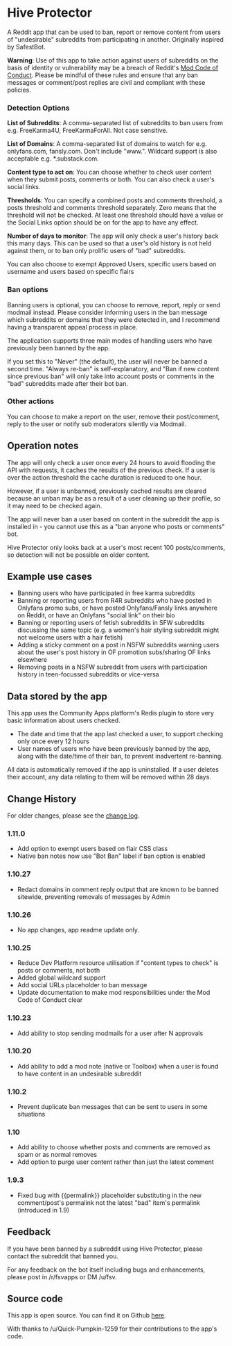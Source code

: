 # Hive Protector

A Reddit app that can be used to ban, report or remove content from users of "undesirable" subreddits from participating in another. Originally inspired by SafestBot.

**Warning**: Use of this app to take action against users of subreddits on the basis of identity or vulnerability may be a breach of Reddit's [Mod Code of Conduct](https://support.reddithelp.com/hc/en-us/articles/27031206843156-Moderator-Code-of-Conduct-Rule-1-Create-Facilitate-and-Maintain-a-Stable-Community). Please be mindful of these rules and ensure that any ban messages or comment/post replies are civil and compliant with these policies.

### Detection Options

**List of Subreddits**: A comma-separated list of subreddits to ban users from e.g. FreeKarma4U, FreeKarmaForAll. Not case sensitive.

**List of Domains**: A comma-separated list of domains to watch for e.g. onlyfans.com, fansly.com. Don't include "www.". Wildcard support is also acceptable e.g. *.substack.com.

**Content type to act on**: You can choose whether to check user content when they submit posts, comments or both. You can also check a user's social links.

**Thresholds**: You can specify a combined posts and comments threshold, a posts threshold and comments threshold separately. Zero means that the threshold will not be checked. At least one threshold should have a value or the Social Links option should be on for the app to have any effect.

**Number of days to monitor**: The app will only check a user's history back this many days. This can be used so that a user's old history is not held against them, or to ban only prolific users of "bad" subreddits.

You can also choose to exempt Approved Users, specific users based on username and users based on specific flairs

### Ban options

Banning users is optional, you can choose to remove, report, reply or send modmail instead. Please consider informing users in the ban message which subreddits or domains that they were detected in, and I recommend having a transparent appeal process in place.

The application supports three main modes of handling users who have previously been banned by the app.

If you set this to "Never" (the default), the user will never be banned a second time. "Always re-ban" is self-explanatory, and "Ban if new content since previous ban" will only take into account posts or comments in the "bad" subreddits made after their bot ban.

### Other actions

You can choose to make a report on the user, remove their post/comment, reply to the user or notify sub moderators silently via Modmail.

## Operation notes

The app will only check a user once every 24 hours to avoid flooding the API with requests, it caches the results of the previous check. If a user is over the action threshold the cache duration is reduced to one hour.

However, if a user is unbanned, previously cached results are cleared because an unban may be as a result of a user cleaning up their profile, so it may need to be checked again.

The app will never ban a user based on content in the subreddit the app is installed in - you cannot use this as a "ban anyone who posts or comments" bot.

Hive Protector only looks back at a user's most recent 100 posts/comments, so detection will not be possible on older content.

## Example use cases

* Banning users who have participated in free karma subreddits
* Banning or reporting users from R4R subreddits who have posted in Onlyfans promo subs, or have posted Onlyfans/Fansly links anywhere on Reddit, or have an Onlyfans "social link" on their bio
* Banning or reporting users of fetish subreddits in SFW subreddits discussing the same topic (e.g. a women's hair styling subreddit might not welcome users with a hair fetish)
* Adding a sticky comment on a post in NSFW subreddits warning users about the user's post history in OF promotion subs/sharing OF links elsewhere
* Removing posts in a NSFW subreddit from users with participation history in teen-focussed subreddits or vice-versa

## Data stored by the app

This app uses the Community Apps platform's Redis plugin to store very basic information about users checked.

* The date and time that the app last checked a user, to support checking only once every 12 hours
* User names of users who have been previously banned by the app, along with the date/time of their ban, to prevent inadvertent re-banning.

All data is automatically removed if the app is uninstalled. If a user deletes their account, any data relating to them will be removed within 28 days.

## Change History

For older changes, please see the [change log](https://github.com/fsvreddit/hive-protect/blob/main/changelog.md).

### 1.11.0

* Add option to exempt users based on flair CSS class
* Native ban notes now use "Bot Ban" label if ban option is enabled

### 1.10.27

* Redact domains in comment reply output that are known to be banned sitewide, preventing removals of messages by Admin

### 1.10.26

* No app changes, app readme update only.

### 1.10.25

* Reduce Dev Platform resource utilisation if "content types to check" is posts or comments, not both
* Added global wildcard support
* Add social URLs placeholder to ban message
* Update documentation to make mod responsibilities under the Mod Code of Conduct clear

### 1.10.23

* Add ability to stop sending modmails for a user after N approvals

### 1.10.20

* Add ability to add a mod note (native or Toolbox) when a user is found to have content in an undesirable subreddit

### 1.10.2

* Prevent duplicate ban messages that can be sent to users in some situations

### 1.10

* Add ability to choose whether posts and comments are removed as spam or as normal removes
* Add option to purge user content rather than just the latest comment

### 1.9.3

* Fixed bug with {{permalink}} placeholder substituting in the new comment/post's permalink not the latest "bad" item's permalink (introduced in 1.9)

## Feedback

If you have been banned by a subreddit using Hive Protector, please contact the subreddit that banned you.

For any feedback on the bot itself including bugs and enhancements, please post in /r/fsvapps or DM /u/fsv.

## Source code

This app is open source. You can find it on Github [here](https://github.com/fsvreddit/hive-protect).

With thanks to /u/Quick-Pumpkin-1259 for their contributions to the app's code.
